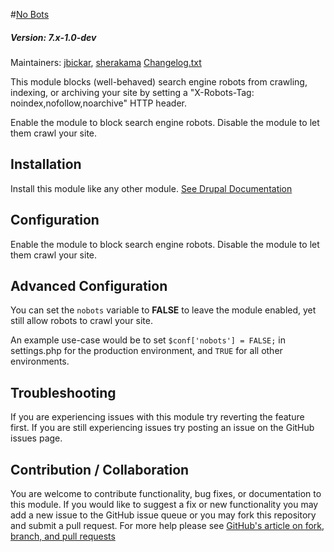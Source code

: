 #[No Bots](https://github.com/SU-SWS/nobots)
##### Version: 7.x-1.0-dev

Maintainers: [jbickar](https://github.com/jbickar), [sherakama](https://github.com/sherakama)
[Changelog.txt](CHANGELOG.txt)


This module blocks (well-behaved) search engine robots from
crawling, indexing, or archiving your site by setting a
"X-Robots-Tag: noindex,nofollow,noarchive" HTTP header.

Enable the module to block search engine robots.
Disable the module to let them crawl your site.

Installation
---

Install this module like any other module. [See Drupal Documentation](https://drupal.org/documentation/install/modules-themes/modules-7)

Configuration
---

Enable the module to block search engine robots.
Disable the module to let them crawl your site.

Advanced Configuration
---
You can set the `nobots` variable to **FALSE** to leave the module enabled, yet still allow robots to crawl your site.

An example use-case would be to set `$conf['nobots'] = FALSE;` in settings.php for the production environment, and `TRUE` for all other environments.

Troubleshooting
---

If you are experiencing issues with this module try reverting the feature first. If you are still experiencing issues try posting an issue on the GitHub issues page.

Contribution / Collaboration
---

You are welcome to contribute functionality, bug fixes, or documentation to this module. If you would like to suggest a fix or new functionality you may add a new issue to the GitHub issue queue or you may fork this repository and submit a pull request. For more help please see [GitHub's article on fork, branch, and pull requests](https://help.github.com/articles/using-pull-requests)
